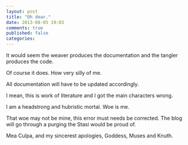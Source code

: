 ```yaml
---
layout: post
title: "Oh dear."
date: 2013-08-05 19:03
comments: true
published: false
categories: 
---
```


It would seem the weaver produces the documentation and the tangler produces the code.

Of course it does. How very silly of me. 

All documentation will have to be updated accordingly.

I mean, this is work of literature and I got the main characters wrong. 

I am a headstrong and hubristic mortal. Woe is me.

That woe may not be mine, this error must needs be corrected. The blog will go through a purging the Stasi would be proud of. 

Mea Culpa, and my sincerest apologies, Goddess, Muses and Knuth.